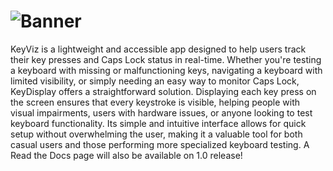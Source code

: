 ![Banner](https://github.com/natt96z/KeyViz/blob/main/docs/images/KeyVizReadMeBanner.jpg)
=======================================
KeyViz is a lightweight and accessible app designed to help users track their key presses and Caps Lock status in real-time. Whether you're testing a keyboard with missing or malfunctioning keys, navigating a keyboard with limited visibility, or simply needing an easy way to monitor Caps Lock, KeyDisplay offers a straightforward solution. Displaying each key press on the screen ensures that every keystroke is visible, helping people with visual impairments, users with hardware issues, or anyone looking to test keyboard functionality. Its simple and intuitive interface allows for quick setup without overwhelming the user, making it a valuable tool for both casual users and those performing more specialized keyboard testing. A Read the Docs page will also be available on 1.0 release!
